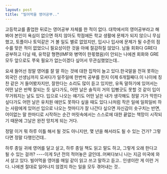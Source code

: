 ```yaml
---
layout: post
title: "빌어먹을 영어공부.."
---
```


고등학교를 졸업한 뒤로는 영어공부 자체를 한 적이 없다. 대학에서의 영어공부라고 해봐야 본인이 욕심이 없으면 하지 않아도 학점에든 학교 생활에 문제가 되지 않으니 무심했고, 토플이나 토익같은 거 볼 일도 별로 없었지만, 입시나 입사에 문제가 될 수준의 점수를 맞은 적이 없었으니 필요성이란 것을 아예 절감하질 않았다. 남들 회화다 GRE다 공부하고 다닐 때, 유학갈 형편(IMF와 병역이 한몫했음)이 안되는 나에겐 회화와 GRE 모두 앞으로도 쭈욱 필요가 없는이겠다 싶어서 무관심했었는데..

요새 들어선 정말 영어를 잘 말 하는 것에 대한 집착이 늘고 있다.한국말을 전혀 못하는 외국인 선생님까지 모셔다가 일주일에 한번씩 공부를 한지 이제 6개월째다.이 나이에 칭찬 같은 거 들어봤자지만, 잘한다는 소리도 많이 듣고 있지만, 유독 말하기에 있어서는 어떤 날은 반짝 잘되는 듯 싶다가도, 어떤 날은 솔직히 거의 입뻥긋도 못할 것 같이 입이 무거워지는 날도 있다. 입으로 나오는 얘기도 어떤 날은 내가 생각해도 정말 기가 막힌다 싶다가도 어떤 날은 유치원 애만도 못하다 싶을 때도 있다.나처럼 작은 일에 일희일비 하는 사람에게 있어선 입으로 나오는 첫마디가 잘 나간다 싶으면 자신감이 솟구치는 반면, 어이없는 말 한마디로 시작하는 순간 머릿속에서는 스스로에 대한 끝없는 책망이 시작되기 때문에 그날은 완전 망치게 되는 거다.

정말 이거 뭐 하루 이틀 해서 될 것도 아니지만, 몇 년을 해서라도 될 수 있는 건가? 그렇다면 정말 다행인건데..

하루 종일 귀에 영어를 달고 살고, 하루 종일 책도 읽고 말도 하고, 그렇게 오래 한다고 될 수 있는 걸까?
----이게 5년 전의 적어놓은 글인데..어쩌다보니 나는 지금 미국에 와서 살고 있다. 빌어먹을 영어를 매일 같이 읽고 쓰고 말하고 듣고..
인생이란 게 이런 거다. 나에겐 절대로 일어나지 않겠지 하는 일을 모두 겪어내는 것..
 
 




